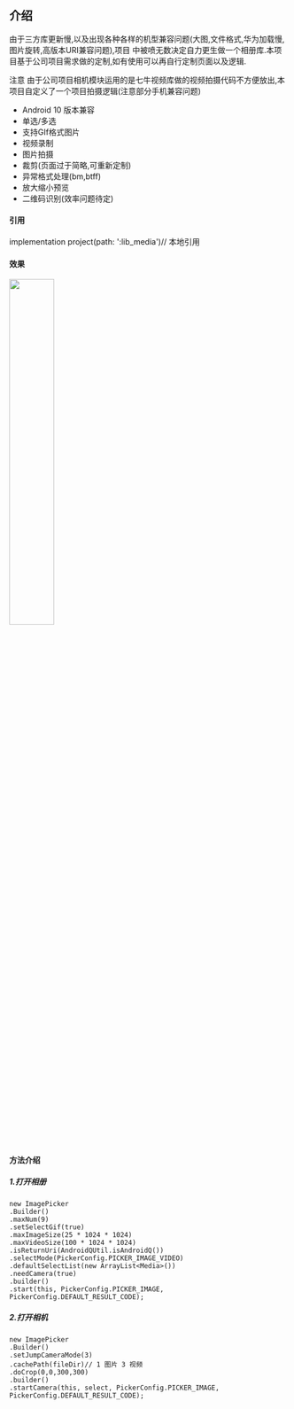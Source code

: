 ## 介绍
  由于三方库更新慢,以及出现各种各样的机型兼容问题(大图,文件格式,华为加载慢,图片旋转,高版本URI兼容问题),项目
中被喷无数决定自力更生做一个相册库.本项目基于公司项目需求做的定制,如有使用可以再自行定制页面以及逻辑.

注意
  由于公司项目相机模块运用的是七牛视频库做的视频拍摄代码不方便放出,本项目自定义了一个项目拍摄逻辑(注意部分手机兼容问题)

* Android 10 版本兼容
* 单选/多选
* 支持GIf格式图片
* 视频录制
* 图片拍摄
* 裁剪(页面过于简略,可重新定制)
* 异常格式处理(bm,btff)
* 放大缩小预览
* 二维码识别(效率问题待定)
 
#### 引用

  implementation project(path: ':lib_media')// 本地引用

#### 效果
<p>
<img src="imgs/device_1.gif" width="40%">
</p>


#### 方法介绍

##### 1.打开相册
```
new ImagePicker
.Builder()							
.maxNum(9)
.setSelectGif(true)
.maxImageSize(25 * 1024 * 1024)
.maxVideoSize(100 * 1024 * 1024)
.isReturnUri(AndroidQUtil.isAndroidQ())
.selectMode(PickerConfig.PICKER_IMAGE_VIDEO)
.defaultSelectList(new ArrayList<Media>())
.needCamera(true)
.builder()
.start(this, PickerConfig.PICKER_IMAGE, PickerConfig.DEFAULT_RESULT_CODE);  
```
##### 2.打开相机
```
new ImagePicker
.Builder()
.setJumpCameraMode(3)
.cachePath(fileDir)// 1 图片 3 视频
.doCrop(0,0,300,300)
.builder()
.startCamera(this, select, PickerConfig.PICKER_IMAGE, PickerConfig.DEFAULT_RESULT_CODE);  
```





 
 

 








